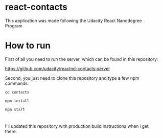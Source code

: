 # react-contacts
This application was made following the Udacity React Nanodegree Program.

# How to run
First of all you need to run the server, which can be found in this repository: 

https://github.com/udacity/reactnd-contacts-server


Second, you just need to clone this repository and type a few npm commands:

`cd contacts`

`npm install`

`npm start`

# 
I'll updated this repository with production build instructions when i get there.
